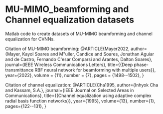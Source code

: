 # MU-MIMO_beamforming and Channel equalization datasets
Matlab code to create datasets of MU-MIMO beamforming and channel equalization for CVNNs.

Citation of MU-MIMO beamforming:
@ARTICLE{Mayer2022,
  author={Mayer, Kayol Soares and M\"uller, Candice and Soares, Jonathan Aguiar and de Castro, Fernando C\'esar Comparsi and Arantes, Dalton Soares},
  journal={IEEE Wireless Communications Letters}, 
  title={{Deep phase-transmittance RBF neural network for beamforming with multiple users}}, 
  year={2022},
  volume = {11},
  number = {7},
  pages = {1498--1502},
}

Citation of channel equalization:
@ARTICLE{Cha1995,
  author={Inhyok Cha and Kassam, S.A.},
  journal={IEEE Journal on Selected Areas in Communications}, 
  title={{Channel equalization using adaptive complex radial basis function networks}}, 
  year={1995},
  volume={13},
  number={1},
  pages={122--131},
}
